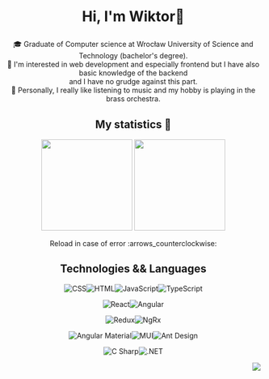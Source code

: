 # <p align="center">Hi, I'm Wiktor👋</p> 

<div align="center">

:mortar_board: Graduate of Computer science at Wrocław University of Science and Technology (bachelor's degree).
<br>:telescope: I'm interested in web development and especially frontend but I have also basic knowledge of the backend <br> and I have no grudge against this part.
<br>:trumpet: Personally, I really like listening to music and my hobby is playing in the brass orchestra. 


## My statistics :dart:

<img height="180" src="https://github-readme-streak-stats.herokuapp.com/?user=wiktord2000&theme=blux&count_private=true&mode=weekly">
<img height="180"src="https://github-readme-stats-wiktord2000.vercel.app/api/top-langs/?username=wiktord2000&langs_count=8&layout=compact&count_private=true&bg_color=263d46&title_color=28ecfa&text_color=ffffff">

<p align="center">Reload in case of error :arrows_counterclockwise:</p>

## Technologies && Languages 

<img src="https://img.shields.io/badge/-CSS-1572B6?logo=css3&logoColor=white&style=for-the-badge" alt="CSS"/><img src="https://img.shields.io/badge/-HTML-E34F26?logo=html5&logoColor=white&style=for-the-badge" alt="HTML"/><img src="https://img.shields.io/badge/-JavaScript-F7DF1E?logo=javascript&logoColor=black&style=for-the-badge" alt="JavaScript"/><img src="https://img.shields.io/badge/-TypeScript-007ACC?logo=TypeScript&logoColor=white&style=for-the-badge" alt="TypeScript"/>

<img src="https://img.shields.io/badge/-React-61DAFB?logo=react&logoColor=black&style=for-the-badge" alt="React"/><img src="https://img.shields.io/badge/-Angular-DD0031?logo=angular&logoColor=white&style=for-the-badge" alt="Angular"/>

<img src="https://img.shields.io/badge/-Redux-764ABC?logo=Redux&logoColor=white&style=for-the-badge" alt="Redux"/><img src="https://img.shields.io/badge/-NgRx-ba2bd2?logo=angular&logoColor=white&style=for-the-badge" alt="NgRx"/>
  
<img src="https://img.shields.io/badge/-Material-3f51b5?&logo=angular&logoColor=white&style=for-the-badge" alt="Angular Material"/><img src="https://img.shields.io/badge/-MUI-007FFF?&logo=mui&logoColor=white&style=for-the-badge" alt="MUI"/><img src="https://img.shields.io/badge/-Bootstrap-7952B3?&logo=bootstrap&logoColor=white&style=for-the-badge" alt="Ant Design"/>

<img src="https://img.shields.io/badge/-C Sharp-239120?logo=csharp&logoColor=white&style=for-the-badge" alt="C Sharp"/><img src="https://img.shields.io/badge/-ASP.NET-512BD4?&logoColor=white&style=for-the-badge" alt=".NET"/>
  


</div>

<!-- Views -->
<img align="right" src="https://gpvc.arturio.dev/wiktord2000">
